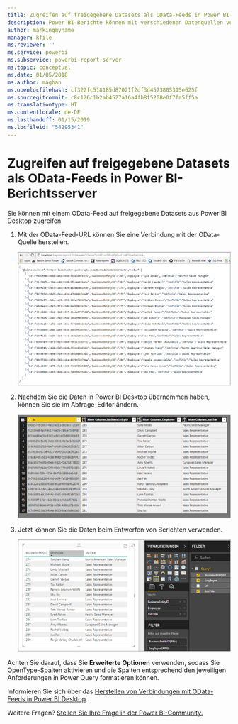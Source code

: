 ```yaml
---
title: Zugreifen auf freigegebene Datasets als OData-Feeds in Power BI-Berichtsserver
description: Power BI-Berichte können mit verschiedenen Datenquellen verbunden sein. Je nach Verwendung der Daten sind verschiedene Datenquellen verfügbar.
author: markingmyname
manager: kfile
ms.reviewer: ''
ms.service: powerbi
ms.subservice: powerbi-report-server
ms.topic: conceptual
ms.date: 01/05/2018
ms.author: maghan
ms.openlocfilehash: cf322fc518185d87021f2df3d4573805315e625f
ms.sourcegitcommit: c8c126c1b2ab4527a16a4fb8f5208e0f7fa5ff5a
ms.translationtype: HT
ms.contentlocale: de-DE
ms.lasthandoff: 01/15/2019
ms.locfileid: "54295341"
---
```

# <a name="accessing-shared-datasets-as-odata-feeds-in-power-bi-report-server"></a>Zugreifen auf freigegebene Datasets als OData-Feeds in Power BI-Berichtsserver
Sie können mit einem OData-Feed auf freigegebene Datasets aus Power BI Desktop zugreifen.

1. Mit der OData-Feed-URL können Sie eine Verbindung mit der OData-Quelle herstellen.
   
    ![OData-Feed-Quelle für Berichtsserver](media/access-dataset-odata/report-server-odata-feed.png)
2. Nachdem Sie die Daten in Power BI Desktop übernommen haben, können Sie sie im Abfrage-Editor ändern.
   
    ![Abfrage-Editor von Power BI Desktop mit OData-Feed](media/access-dataset-odata/report-server-odata-results-query-editor.png)
3. Jetzt können Sie die Daten beim Entwerfen von Berichten verwenden.
   
    ![Power BI Desktop-Berichtsentwurf mit OData-Feed](media/access-dataset-odata/report-server-odata-power-bi-desktop-report-design.png)

Achten Sie darauf, dass Sie **Erweiterte Optionen** verwenden, sodass Sie OpenType-Spalten aktivieren und die Spalten entsprechend den jeweiligen Anforderungen in Power Query formatieren können.

Informieren Sie sich über das [Herstellen von Verbindungen mit OData-Feeds in Power BI Desktop](../desktop-connect-odata.md).

Weitere Fragen? [Stellen Sie Ihre Frage in der Power BI-Community.](https://community.powerbi.com/)

